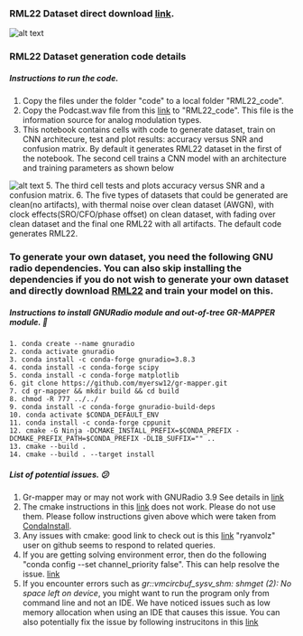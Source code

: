 ### RML22 Dataset direct download [link](https://drive.google.com/drive/folders/1awGJyI7D-IvWZXKW9-llc6p08owTG28Q?usp=sharing).


![alt text](https://github.com/venkateshsathya/RML22/blob/main/GitHubREADME_1.png?raw=true)


### RML22 Dataset generation code details

##### **Instructions to run the code.**

1. Copy the files under the folder "code" to a local folder "RML22_code".
2. Copy the Podcast.wav file from this [link](https://drive.google.com/drive/folders/13Ot0MOifZYGjEyTh4EQNwvFI6hXnhu3i?usp=sharing) to "RML22_code". This file is the information source for analog modulation types.
4. This notebook contains cells with code to generate dataset, train on CNN architecure, test and plot results: accuracy versus SNR and confusion matrix. By default it generates RML22 dataset in the first of the notebook. The second cell trains a CNN model with an architecture and training parameters as shown below

![alt text](https://github.com/venkateshsathya/RML22/blob/main/DL_Architecture_TrainingParameters.png?raw=true)
5. The third cell tests and plots accuracy versus SNR and a confusion matrix.
6. The five types of datasets that could be generated are clean(no artifacts), with thermal noise over clean dataset (AWGN), with clock effects(SRO/CFO/phase offset) on clean dataset, with fading over clean dataset and the final one RML22 with all artifacts. The default code generates RML22.

### To generate your own dataset, you need the following GNU radio dependencies. You can also skip installing the dependencies if you do not wish to generate your own dataset and directly download [RML22](https://drive.google.com/drive/folders/1awGJyI7D-IvWZXKW9-llc6p08owTG28Q?usp=sharing) and train your model on this.

##### **Instructions to install GNURadio module and out-of-tree GR-MAPPER module.**  :cowboy_hat_face:
```
1. conda create --name gnuradio
2. conda activate gnuradio
3. conda install -c conda-forge gnuradio=3.8.3
4. conda install -c conda-forge scipy
5. conda install -c conda-forge matplotlib
6. git clone https://github.com/myersw12/gr-mapper.git
7. cd gr-mapper && mkdir build && cd build
8. chmod -R 777 ../../
9. conda install -c conda-forge gnuradio-build-deps
10. conda activate $CONDA_DEFAULT_ENV
11. conda install -c conda-forge cppunit
12. cmake -G Ninja -DCMAKE_INSTALL_PREFIX=$CONDA_PREFIX -DCMAKE_PREFIX_PATH=$CONDA_PREFIX -DLIB_SUFFIX="" ..
13. cmake --build .
14. cmake --build . --target install

```

##### **List of potential issues.** :confused:

1. Gr-mapper may or may not work with GNURadio 3.9
   See details in [link](https://github.com/conda-forge/gnuradio-feedstock/issues/42)
2. The cmake instructions in this [link](https://github.com/myersw12/gr-mapper) does not work. Please do not use them.
   Please follow instructions given above which were taken from [CondaInstall](https://wiki.gnuradio.org/index.php/CondaInstall).
3. Any issues with cmake: good link to check out is this [link](https://github.com/conda-forge/gnuradio-feedstock/issues/49)
   "ryanvolz" user on github seems to respond to related queries. 
4. If you are getting solving environment error, then do the following "conda config --set channel_priority false". This can help resolve the issue. [link](https://stackoverflow.com/questions/57518050/conda-install-and-update-do-not-work-also-solving-environment-get-errors)
5. If you encounter errors such as *gr::vmcircbuf_sysv_shm: shmget (2): No space left on device*, you might want to run the program only from command line and not an IDE. We have noticed issues such as low memory allocation when using an IDE that causes this issue. You can also potentially fix the issue by following instrucitons in this [link](https://stackoverflow.com/questions/24486153/gnu-radio-python-script-shmget-2-no-space-left-on-device)
